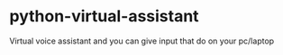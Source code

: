 # python-virtual-assistant
Virtual voice assistant and you can give input that do on your pc/laptop
